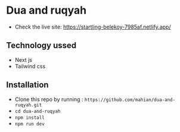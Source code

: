 # Dua and ruqyah
* Check the live site: <https://startling-belekoy-7985af.netlify.app/>

## Technology ussed

* Next js
* Tailwind css

## Installation

* Clone this repo by running : `https://github.com/mahian/dua-and-ruqyah.git`
* `cd dua-and-ruqyah`
* `npm install`
* `npm run dev`
